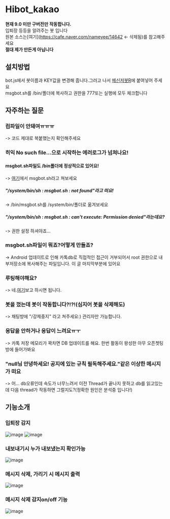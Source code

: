 # Hibot_kakao
<b>현재 9.0 미만 구버전만 작동합니다.</b><br>
입퇴장 등등을 알려주는 봇 입니다<br>
원본 소스는[여기](https://cafe.naver.com/nameyee/14642 ← 삭제됨)를 참고해주세요<br>
<b>절대 제가 만든게 아닙니다</b>
## 설치방법
bot.js에서 봇이름과 KEY값을 변경해 줍니다.그러고 나서 [메신저봇R](https://play.google.com/store/apps/details?id=com.xfl.msgbot)에 붙여넣어 주세요<br>
msgbot.sh를 /bin/폴더에 복사하고 권한을 777또는 실행에 모두 체크합니다<br/>

## 자주하는 질문
### 컴파일이 안돼여ㅠㅠㅠ<br>
-> 코드 제대로 복붙했는지 확인해주세요<br>
### 히익 No such file...으로 시작하는 에러로그가 넘쳐나요!<br>
#### msgbot.sh파일도 /bin폴더에 정상적으로 있어요!<br>
-> [여기](https://play.google.com/store/apps/details?id=jackpal.androidterm&hl=ko)에서 msgbot.sh라고 쳐보세요<br>
##### "/system/bin/sh : msgbot.sh : not found"라고 떠요!<br>
-> /bin/msgbot.sh를 /system/bin/폴더로 옮겨보세요<br>
##### "/system/bin/sh : msgbot.sh : can't execute: Permission denied"라는데요?<br>
-> 권한 설정 하셔야죠...<br>
### msgbot.sh파일이 뭐죠?어떻게 만들죠?<br>
-> Android 업데이트로 인해 카톡db로 직접적인 접근이 거부되어서 root 권한으로 내부저장소에 복사해주는 파일입니다. 이 글 마지막부분에 있어요<br>
### 루팅해야해요?<br>
-> 네.[여기](https://namkisec.tistory.com/entry/Magisk%EB%A5%BC-%EC%9D%B4%EC%9A%A9%ED%95%9C-%EC%95%88%EB%93%9C%EB%A1%9C%EC%9D%B4%EB%93%9C-%EB%A3%A8%ED%8C%85tutorial)보고 하시면 됩니다.<br>
### 봇을 껐는데 봇이 작동합니다?!?!(심지어 봇을 삭제해도)<br>
-> 채팅방에 "/강제중지" 라고 쳐주세요:) 관리자만 가능합니다.<br>
### 응답을 안하거나 응답이 느려요ㅠㅜ<br>
-> 카톡 저장 메모리가 꽉차면 DB 업데이트를 해요. 한번 활동이 왕성한 아무 오픈쳇팅방에 들어가봐요<br>
### "null님 안녕하세요! 공지에 있는 규칙 필독해주세요."같은 이상한 메시지가 떠요<br>
-> 어... db오류인데 속도가 너무느려서 이전 Thread가 끝나지 못하고 db를 읽고있는데 다음 thread가 작동하면 그럴지도?(정확한 원인은 분석중 입니다!)<br>

## 기능소개
### 입퇴장 감지
![image](https://user-images.githubusercontent.com/88792658/130347858-cd641285-e07c-48a4-8ff4-92f267f92760.png)
![image](https://user-images.githubusercontent.com/88792658/130347868-6c5f3f37-cfb3-4e78-8bdf-3d315c02859a.png)
### 내보내기시 누가 내보냈는지 확인가능
![image](https://user-images.githubusercontent.com/88792658/130347880-2e2b38c7-39c2-4ab9-93e5-c702715b1b3f.png)
### 메시지 삭제, 가리기 시 메시지 출력
![image](https://user-images.githubusercontent.com/88792658/130347890-780b3314-8f42-48cf-b7af-007ec8319472.png)
### 메시지 삭제 감지on/off 기능
![image](https://user-images.githubusercontent.com/88792658/130347910-7d427055-f649-4b8c-b7e9-9d76f9ede82c.png)
